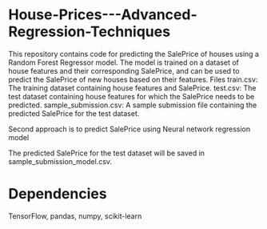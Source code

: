 # House-Prices---Advanced-Regression-Techniques
This repository contains code for predicting the SalePrice of houses using a Random Forest Regressor model. The model is trained on a dataset of house features and their corresponding SalePrice, and can be used to predict the SalePrice of new houses based on their features.
Files
train.csv: The training dataset containing house features and SalePrice.
test.csv: The test dataset containing house features for which the SalePrice needs to be predicted.
sample_submission.csv: A sample submission file containing the predicted SalePrice for the test dataset.

Second approach is to predict SalePrice using Neural network regression model 

The predicted SalePrice for the test dataset will be saved in sample_submission_model.csv.

# Dependencies
TensorFlow,
pandas,
numpy,
scikit-learn

